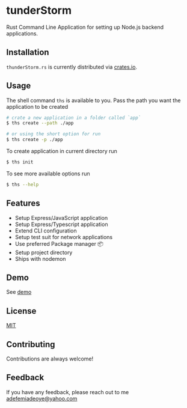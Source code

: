 # tunderStorm

Rust Command Line Application for setting up Node.js backend applications.

## Installation

`thunderStorm.rs` is currently distributed via [crates.io](https://crates.io/crates/ths).

## Usage

The shell command `ths` is available to you. Pass the path you want the application to be created

```bash
# crate a new application in a folder called `app`
$ ths create --path ./app

# or using the short option for run
$ ths create -p ./app

```

To create application in current directory run

```bash
$ ths init
```

To see more available options run 
```bash
$ ths --help
```


## Features

- Setup Express/JavaScript application
- Setup Express/Typescript application
- Extend CLI configuration
- Setup test suit for network applications
- Use preferred Package manager 📦
- Setup project directory
- Ships with nodemon

## Demo

See [demo](https://drive.google.com/file/d/1LqYHp0EntYtOJHjbrEdBuWwo87BUqYXG/view?usp=drivesdk)

## License

[MIT](https://choosealicense.com/licenses/mit/)

## Contributing

Contributions are always welcome!

## Feedback

If you have any feedback, please reach out to me <a herf="mailto:adefemiadeoye@yahoo.com">adefemiadeoye@yahoo.com</a>
